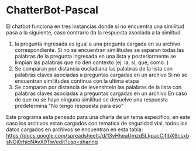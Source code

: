 # ChatterBot-Pascal
El chatbot funciona en tres instancias donde si no encuentra una similitud pasa a la siguiente, caso contrario da la respuesta asociada a la similtud.
  1. la pregunta ingresada es igual a una pregunta cargada en su archivo correspondiente.
Si no se encuentran similitudes se separan todas las palabras de la pregunta ingresada en una lista y posteriormente se limpian las palabras que no
den contexto (ej: la, si, que, como..)
  2. Se comparan por distancia eucladiana las palabras de la lista con palabras claves asociadas a preguntas cargadas en un archivo
Si no se encuentran similitudes continua con la ultima etapa
  3. Se comparan por distancia de levenshtein las palabras de la lista con palabras claves asociadas a preguntas cargadas en un archivo
En caso de que no se haye ninguna similitud se devuelve una respuesta predetermina "No tengo respuesta para eso"

Este programa esta pensado para una charla de un tema especifico, en este caso los archivos estan cargados con tematica de seguridad vial, todos los
datos cargados en archivos se encuentran en esta tabla: https://docs.google.com/spreadsheets/d/13yHheaUmzd5LkpacCjfIbX9csxbsNOj0rhicNAvX9Tw/edit?usp=sharing
